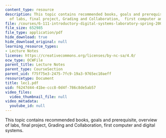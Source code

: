 ```yaml
---
content_type: resource
description: This topic contains recommended books, goals and prerequisite, overview
  of labs, final project, Grading and Collaboration,  first computer and digital systems.
file: /courses/6-111-introductory-digital-systems-laboratory-spring-2006/f6247d4441beccc80d4f786c8de5ab57_lec1.pdf
file_size: 652985
file_type: application/pdf
hide_download: true
hide_download_original: null
learning_resource_types:
- Lecture Notes
license: https://creativecommons.org/licenses/by-nc-sa/4.0/
ocw_type: OCWFile
parent_title: Lecture Notes
parent_type: CourseSection
parent_uid: f75f75e3-2475-7fc9-19a3-9765ec10aeff
resourcetype: Document
title: lec1.pdf
uid: f6247d44-41be-ccc8-0d4f-786c8de5ab57
video_files:
  video_thumbnail_file: null
video_metadata:
  youtube_id: null
---
```

This topic contains recommended books, goals and prerequisite, overview of labs, final project, Grading and Collaboration,  first computer and digital systems.